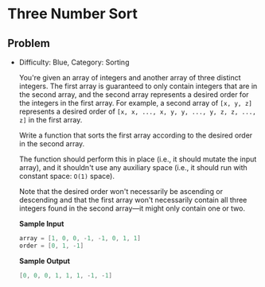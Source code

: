# Three Number Sort

## Problem

- Difficulty: Blue, Category: Sorting

  You're given an array of integers and another array of three distinct
  integers. The first array is guaranteed to only contain integers that are in
  the second array, and the second array represents a desired order for the
  integers in the first array. For example, a second array of `[x, y, z]`
  represents a desired order of `[x, x, ..., x, y, y, ..., y, z, z, ..., z]` in
  the first array.

  Write a function that sorts the first array according to the desired order in
  the second array.

  The function should perform this in place (i.e., it should mutate the input
  array), and it shouldn't use any auxiliary space (i.e., it should run with
  constant space: `O(1)` space).

  Note that the desired order won't necessarily be ascending or descending and
  that the first array won't necessarily contain all three integers found in the
  second array—it might only contain one or two.

  **Sample Input**
  ```go
  array = [1, 0, 0, -1, -1, 0, 1, 1]
  order = [0, 1, -1]
  ```

  **Sample Output**
  ```go
  [0, 0, 0, 1, 1, 1, -1, -1]
  ```

  